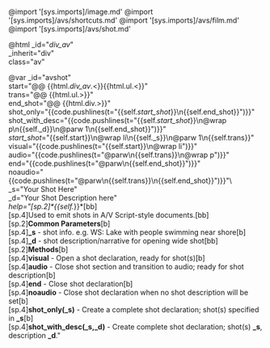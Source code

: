 @import '[sys.imports]/image.md'
@import '[sys.imports]/avs/shortcuts.md'
@import '[sys.imports]/avs/film.md'
@import '[sys.imports]/avs/shot.md'

@html _id="_div_av_" \
      _inherit="div" \
      class="av"

@var _id="avshot" \
          start="@@ {{html._div_av_.<}}{{html.ul.<}}" \
          trans="@@ {{html.ul.>}}" \
          end_shot="@@ {{html.div.>}}" \
          shot_only="{{code.pushlines(t=\"{{self._start_shot_}}\n{{self.end_shot}}\")}}"\
          shot_with_desc="{{code.pushlines(t=\"{{self._start_shot_}}\n@wrap p\n{{self._d}}\n@parw 1\n{{self.end_shot}}\")}}"\
          _start_shot_="{{self.start}}\n@wrap li\n{{self._s}}\n@parw 1\n{{self.trans}}"\
          visual="{{code.pushlines(t=\"{{self.start}}\n@wrap li\")}}"\
          audio="{{code.pushlines(t=\"@parw\n{{self.trans}}\n@wrap p\")}}"\
          end="{{code.pushlines(t=\"@parw\n{{self.end_shot}}\")}}"\
          noaudio="{{code.pushlines(t=\"@parw\n{{self.trans}}\n{{self.end_shot}}\")}}"\          
          _s="Your Shot Here"\
          _d="Your Shot Description here"\
          _help="[sp.2]*{{self._}}*[bb]\
[sp.4]Used to emit shots in A/V Script-style documents.[bb]\
[sp.2]**Common Parameters**[b]\
[sp.4]**_s** - shot info. e.g. WS: Lake with people swimming near shore[b]\
[sp.4]**_d** - shot description/narrative for opening wide shot[bb]\
[sp.2]**Methods**[b]\
[sp.4]**visual** - Open a shot declaration, ready for shot(s)[b]\
[sp.4]**audio** - Close shot section and transition to audio; ready for shot description[b]\
[sp.4]**end** - Close shot declaration[b]\
[sp.4]**noaudio** - Close shot declaration when no shot description will be set[b]\
[sp.4]**shot_only(_s)** - Create a complete shot declaration; shot(s) specified in **_s**[b]\
[sp.4]**shot_with_desc(_s,_d)** - Create complete shot declaration; shot(s) **_s**, description **_d**."

